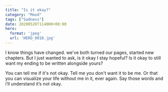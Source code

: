 ```yaml
---
title: "Is it okay?"
category: "Mood"
tags: ["Sadness"]
date: 20200520T114000+08:00
hero:
  format: 'jpeg'
  url: 'HERO_0018.jpg'
---
```

I know things have changed. we've both turned our pages, started new chapters. But I just wanted to ask, is it okay I stay hopeful? Is it okay to still want my ending to be written alongside yours?

You can tell me if it's not okay. Tell me you don't want it to be me. Or that you can visualize your life without me in it, ever again. Say those words and i’ll understand it’s not okay.
